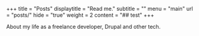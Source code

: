 +++
title = "Posts"
displaytitle = "Read me."
subtitle = ""
menu  = "main"
url = "posts/"
hide = "true"
weight = 2
content = "## test"
+++

<div class="big">
About my life as a freelance developer, Drupal and other tech.
</div>